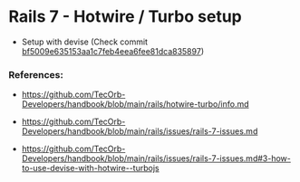 # Rails 7 - Hotwire / Turbo setup
- Setup with devise (Check commit [bf5009e635153aa1c7feb4eea6fee81dca835897](https://github.com/TecOrb-Developers/rails-hotwire-turbo/commit/bf5009e635153aa1c7feb4eea6fee81dca835897))

### References:

- https://github.com/TecOrb-Developers/handbook/blob/main/rails/hotwire-turbo/info.md

- https://github.com/TecOrb-Developers/handbook/blob/main/rails/issues/rails-7-issues.md

- https://github.com/TecOrb-Developers/handbook/blob/main/rails/issues/rails-7-issues.md#3-how-to-use-devise-with-hotwire--turbojs
